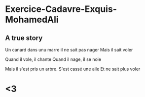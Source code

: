 # Exercice-Cadavre-Exquis-MohamedAli

## A true story

Un canard dans unu marre
il ne sait pas nager
Mais il sait voler

Quand il vole, il chante
Quand il nage, il se noie

Mais il s'est pris un arbre.
S'est cassé une aile
Et ne sait plus voler

# <3
